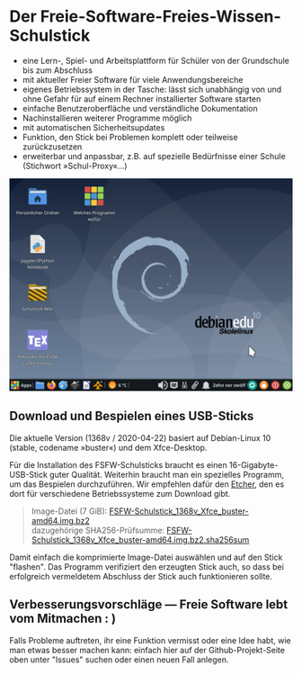 # Der Freie-Software-Freies-Wissen-Schulstick

- eine Lern-, Spiel- und Arbeitsplattform für Schüler von der Grundschule bis zum Abschluss
- mit aktueller Freier Software für viele Anwendungsbereiche
- eigenes Betriebssystem in der Tasche: lässt sich unabhängig von und ohne Gefahr für auf einem Rechner installierter Software starten
- einfache Benutzeroberfläche und verständliche Dokumentation
- Nachinstallieren weiterer Programme möglich
- mit automatischen Sicherheitsupdates
- Funktion, den Stick bei Problemen komplett oder teilweise zurückzusetzen
- erweiterbar und anpassbar, z.B. auf spezielle Bedürfnisse einer Schule (Stichwort »Schul-Proxy«…)

![Screenshot](../../doc/screenshot-Xfce-Desktop-2020-04-01.png "FSFW-Schulstick mit Xfce-Desktop")

## Download und Bespielen eines USB-Sticks

Die aktuelle Version (1368v / 2020-04-22) basiert auf Debian-Linux 10 (stable, codename »buster«) und dem Xfce-Desktop.

Für die Installation des FSFW-Schulsticks braucht es einen 16-Gigabyte-USB-Stick guter Qualität. Weiterhin braucht man ein spezielles Programm, um das Bespielen durchzuführen. Wir empfehlen dafür den [Etcher](https://www.balena.io/etcher/), den es dort für verschiedene Betriebssysteme zum Download gibt.

> Image-Datei (7 GiB): [FSFW-Schulstick_1368v_Xfce_buster-amd64.img.bz2](http://ftp.inf.tu-dresden.de/os/FSFW/FSFW-Schulstick_1368v_Xfce_buster-amd64.img.bz2)  
> dazugehörige SHA256-Prüfsumme: [FSFW-Schulstick_1368v_Xfce_buster-amd64.img.bz2.sha256sum](http://ftp.inf.tu-dresden.de/os/FSFW/FSFW-Schulstick_1368v_Xfce_buster-amd64.img.bz2.sha256sum)

Damit einfach die komprimierte Image-Datei auswählen und auf den Stick "flashen". Das Programm verifiziert den erzeugten Stick auch, so dass bei erfolgreich vermeldetem Abschluss der Stick auch funktionieren sollte.

## Verbesserungsvorschläge — Freie Software lebt vom Mitmachen : )

Falls Probleme auftreten, ihr eine Funktion vermisst oder eine Idee habt, wie man etwas besser machen kann: einfach hier auf der Github-Projekt-Seite oben unter "Issues" suchen oder einen neuen Fall anlegen.



